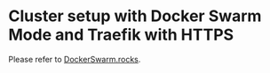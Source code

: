 # Cluster setup with Docker Swarm Mode and Traefik with HTTPS

Please refer to <a href="https://dockerswarm.rocks">DockerSwarm.rocks</a>.
